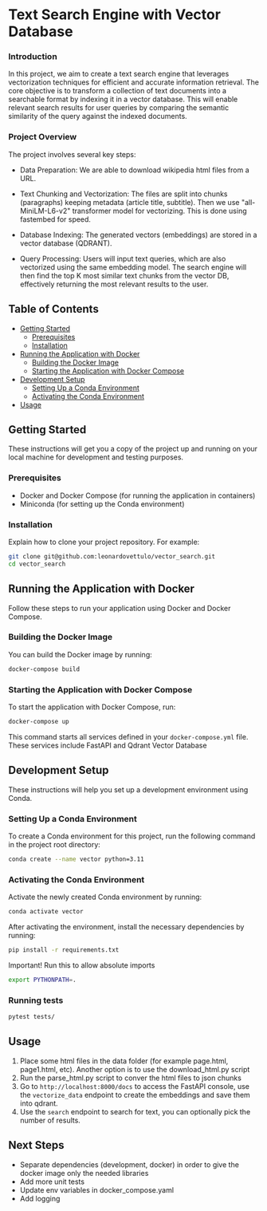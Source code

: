 
# Text Search Engine with Vector Database

### Introduction
In this project, we aim to create a text search engine that leverages vectorization techniques for efficient and accurate information retrieval. The core objective is to transform a collection of text documents into a searchable format by indexing it in a vector database. This will enable relevant search results for user queries by comparing the semantic similarity of the query against the indexed documents.

### Project Overview
The project involves several key steps:

- Data Preparation: We are able to download wikipedia html files from a URL.

- Text Chunking and Vectorization: The files are split into chunks (paragraphs) keeping metadata (article title, subtitle). Then we use "all-MiniLM-L6-v2" transformer model for vectorizing. This is done using fastembed for speed.

- Database Indexing: The generated vectors (embeddings) are stored in a vector database (QDRANT).

- Query Processing: Users will input text queries, which are also vectorized using the same embedding model. The search engine will then find the top K most similar text chunks from the vector DB, effectively returning the most relevant results to the user.



## Table of Contents

- [Getting Started](#getting-started)
  - [Prerequisites](#prerequisites)
  - [Installation](#installation)
- [Running the Application with Docker](#running-the-application-with-docker)
  - [Building the Docker Image](#building-the-docker-image)
  - [Starting the Application with Docker Compose](#starting-the-application-with-docker-compose)
- [Development Setup](#development-setup)
  - [Setting Up a Conda Environment](#setting-up-a-conda-environment)
  - [Activating the Conda Environment](#activating-the-conda-environment)
- [Usage](#usage)


## Getting Started

These instructions will get you a copy of the project up and running on your local machine for development and testing purposes.

### Prerequisites

- Docker and Docker Compose (for running the application in containers)
- Miniconda (for setting up the Conda environment)

### Installation

Explain how to clone your project repository. For example:

```bash
git clone git@github.com:leonardovettulo/vector_search.git
cd vector_search
```

## Running the Application with Docker

Follow these steps to run your application using Docker and Docker Compose.

### Building the Docker Image

You can build the Docker image by running:

```bash
docker-compose build
```

### Starting the Application with Docker Compose

To start the application with Docker Compose, run:

```bash
docker-compose up
```

This command starts all services defined in your `docker-compose.yml` file. These services include FastAPI and Qdrant Vector Database

## Development Setup

These instructions will help you set up a development environment using Conda.

### Setting Up a Conda Environment

To create a Conda environment for this project, run the following command in the project root directory:

```bash
conda create --name vector python=3.11
```

### Activating the Conda Environment

Activate the newly created Conda environment by running:

```bash
conda activate vector
```

After activating the environment, install the necessary dependencies by running:

```bash
pip install -r requirements.txt
```

Important! Run this to allow absolute imports

```bash
export PYTHONPATH=.
```
### Running tests

```bash
pytest tests/
```
## Usage

1. Place some html files in the data folder (for example page.html, page1.html, etc). Another option is to use the download_html.py script
2. Run the parse_html.py script to conver the html files to json chunks
3. Go to `http://localhost:8000/docs` to access the FastAPI console, use the `vectorize_data` endpoint to create the embeddings and save them into qdrant.
4. Use the `search` endpoint to search for text, you can optionally pick the number of results.

## Next Steps

- Separate dependencies (development, docker) in order to give the docker image only the needed libraries
- Add more unit tests
- Update env variables in docker_compose.yaml
- Add logging
